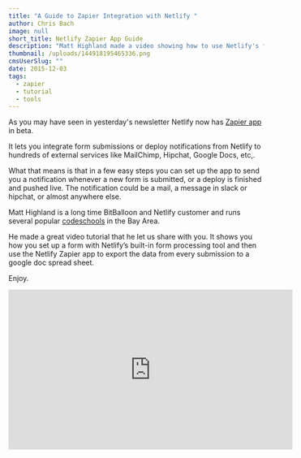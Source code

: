 ```yaml
---
title: "A Guide to Zapier Integration with Netlify "
author: Chris Bach
image: null
short_title: Netlify Zapier App Guide
description: "Matt Highland made a video showing how to use Netlify's form processing and Zapier to automate all formsubmissions into google docs."
thumbnail: /uploads/144918195465336.png
cmsUserSlug: ""
date: 2015-12-03
tags:
  - zapier
  - tutorial
  - tools
---
```


As you may have seen in yesterday's newsletter Netlify now has [Zapier app](https://zapier.com/developer/invite/27442/6c1b6a3bbcf86c07c0a0f7dfe2d0327c/) in beta.

It lets you integrate form submissions or deploy notifications from Netlify to hundreds of external services like MailChimp, Hipchat, Google Docs, etc,.

What that means is that in a few easy steps you can set up the app to send you a notification whenever a new form is submitted, or a deploy is finished and pushed live. The notification could be a mail, a message in slack or hipchat, or almost anywhere else.

<!-- excerpt -->

Matt Highland is a long time BitBalloon and Netlify customer and runs several popular [codeschools](https://www.hackingtons.com/) in the Bay Area.

He made a great video tutorial that he let us share with you. It shows you how you set up a form with Netlify’s built-in form processing tool and then use the Netlify Zapier app to export the data from every submission to a google doc spread sheet.

Enjoy.

<iframe width="560" height="315" src="https://www.youtube.com/embed/vrrsH9DblSY" frameborder="0" allowfullscreen></iframe>
